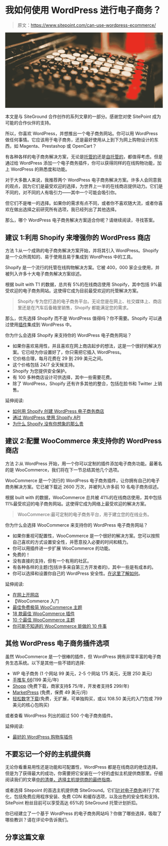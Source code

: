 # 我如何使用 WordPress 进行电子商务？

> 原文：<https://www.sitepoint.com/can-use-wordpress-ecommerce/>

![](img/3c3ad0b1652d0d7932369fd84a83bf5d.png)

本文是与 SiteGround 合作创作的系列文章的一部分。感谢您对使 SitePoint 成为可能的合作伙伴的支持。

所以，你喜欢 WordPress，并想推出一个电子商务网站。你可以用 WordPress 做任何事情。它应该用于电子商务，还是最好使用从上到下为网上购物设计的东西，如 Magenta、Prestashop 或 OpenCart？

有各种各样的电子商务解决方案，无论是[托管的](https://www.sitepoint.com/best-ecommerce-platforms/)还是[自托管的](https://www.sitepoint.com/best-ecommerce-platforms/)，都值得考虑。但是通过给 WordPress 添加一个电子商务插件，你可以获得同样的在线购物功能，加上 WordPress 的熟悉度和功能。

对于大多数人来说，我推荐两个 WordPress 电子商务解决方案。许多人会同意我的观点，因为它们是最受欢迎的选择，为世界上一半的在线商店提供动力。它们是不同的，对不同的人有吸引力——其中一个可能会吸引你。

但它们不是唯一的选择。如果你的需求有点不同，或者你不喜欢随大流，或者你喜欢在做出选择之前研究所有选项，我已经列出了其他选择。

那么，哪个 WordPress 电子商务解决方案适合你呢？请继续阅读，寻找答案。

## 建议 1:利用 Shopify 来增强你的 WordPress 商店

方法 1:从一个成熟的电子商务解决方案开始，并将其引入 WordPress。Shopify 是一个众所周知的、易于使用且易于集成到 WordPress 中的工具。

Shopify 是一个流行的托管在线购物解决方案。它被 400，000 家企业使用，并被列入许多十大电子商务解决方案综述。

根据 built with T1 的数据，总共有 5%的在线商店使用 Shopify，其中包括 9%最受欢迎的电子商务网站。这使得它成为目前最受欢迎的托管解决方案。

> Shopify:专为您打造的电子商务平台。无论您是在网上、社交媒体上、商店里还是在汽车后备箱里销售，Shopify 都能满足您的需求。

那么，优先选择 Shopify 而不是 WordPress 值得吗？你不需要。Shopify 可以通过使用[插件](https://www.shopify.com.au/blog/113329989-how-to-sell-on-wordpress-with-the-shopify-ecommerce-plugin?rodeo_token=6F176E6E-71A9-4608-9B9E)集成到 WordPress 中。

你为什么会选择 Shopify 来支持你的 WordPress 电子商务网站？

*   如果你喜欢易用性，并且喜欢在网上商店起步的想法，这是一个很好的解决方案。它已经为你设置好了，你只需把它插入 WordPress。
*   它价格合理，每月花费在 29 到 299 美元之间。
*   这个价格包括 24/7 全天候支持。
*   Shopify 为您提供安全保护。
*   有 100 多种商店设计可供选择，其中一些需要花费。
*   除了 WordPress，Shopify 还有许多其他的整合，包括在脸书和 Twitter 上销售。

延伸阅读:

*   [如何用 Shopify 创建 WordPress 电子商务商店](http://www.wpbeginner.com/wp-tutorials/how-to-create-wordpress-ecommerce-store-with-shopify/)
*   [通过 WordPress 使用 Shopify API](https://www.sitepoint.com/using-the-shopify-api-with-wordpress/)
*   [为什么 Shopify 没有你想象的那么贵](https://www.sitepoint.com/shopify-isnt-expensive-think/)

## 建议 2:配置 WooCommerce 来支持你的 WordPress 商店

方法 2:从 WordPress 开始，用一个你可以定制的插件添加电子商务功能。最著名的是 WooCommerce，我们将在下一节总结其他几个选项。

WooCommerce 是一个流行的 WordPress 电子商务插件，让你拥有自己的电子商务解决方案。它已被下载近 2600 万次，并被列入许多前 10 名电子商务综述。

根据 built with 的数据，WooCommerce 总共被 41%的在线商店使用，其中包括 11%最受欢迎的电子商务网站。这使得它成为网络上最受欢迎的解决方案。

> WooCommerce:最可定制的电子商务平台，用于建立您的在线业务。

你为什么会选择 WooCommerce 来支持你的 WordPress 电子商务网站？

*   如果你重视可配置性，WooCommerce 是一个很好的解决方案。您可以按照自己喜欢的方式设置安全性，并愿意投入必要的时间和精力。
*   你可以用插件进一步扩展 WooCommerce 的功能。
*   免费的！
*   没有直接的支持，但有一个有用的社区。
*   有各种各样的主题(包括许多来自第三方开发者的)，其中一些是有成本的。
*   你可以选择和设置你自己的 WordPress 安全性。[在这里了解如何](https://www.sitepoint.com/ways-to-keep-your-wordpress-site-secure/)。

延伸阅读:

*   [在网上开网店](https://www.siteground.com/woocommerce-ebook)
*   【WooCommerce 入门
*   [最佳免费极简 WooCommerce 主题](https://www.sitepoint.com/the-best-free-minimalist-woocommerce-themes/)
*   [18 款最佳 WooCommerce 插件](https://www.sitepoint.com/18-of-the-best-woocommerce-plugins/)
*   [10 个最佳 WooCommerce 主题](https://www.sitepoint.com/10-of-the-best-woocommerce-themes/)
*   [你可能不知道的 WooCommerce 能做的 10 件事](https://www.sitepoint.com/10-things-you-may-not-know-woocommerce-can-do/)

## 其他 WordPress 电子商务插件选项

虽然 WooCommerce 是一个很棒的插件，但 WordPress 拥有非常丰富的电子商务生态系统。以下是其他一些不错的选择:

*   WP 电子商务 (1 个网站 99 美元，2-5 个网站 175 美元，无限 250 美元)
*   [手推车 66](https://cart66.com/)(199 美元/年)
*   [Shopp](https://shopplugin.net/) (免费下载，商家支持$ 75/年，开发者支持$ 299/年)
*   [MarketPress](https://en-au.wordpress.org/plugins/wordpress-ecommerce/) (免费，保费 49 美元/月)
*   [轻松数字下载](https://easydigitaldownloads.com/)(免费，无扩展，可单独购买，或以 108.50 美元的入门包或 799 美元的核心包购买)

或者查看 WordPress 列出的超过 500 个电子商务插件。

延伸阅读:

*   [最好的 WordPress 购物车插件](https://www.sitepoint.com/5-of-the-best-wordpress-shopping-cart-plugins/)

## 不要忘记一个好的主机提供商

无论你看重易用性还是功能和可配置性，WordPress 都是在线商店的绝佳选择。但是为了获得最大的成功，你需要把它安装在一个好的虚拟主机提供商那里。仔细阅读我们的文章[中的清单，选择主机提供商的最终指南](https://www.sitepoint.com/ultimate-guide-choosing-hosting-provider/)。

或者选择 Sitepoint 的首选主机提供商 SiteGround。它们[针对电子商务](https://www.siteground.com/woocommerce-hosting.htm)进行了优化，包括免费应用程序安装、免费 CDN 和缓存选项，以及出色的安全性和支持。SitePoint 粉丝目前可以享受高达 65%的 SiteGround 托管计划折扣。

你已经建立了一个基于 WordPress 的电子商务网站吗？你做了哪些选择，吸取了哪些教训？请在评论中告诉我们。

## 分享这篇文章